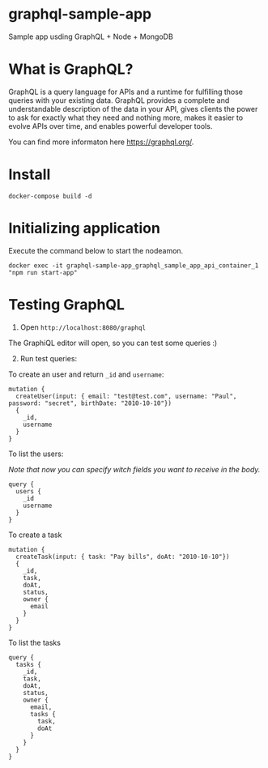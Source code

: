 # graphql-sample-app
Sample app usding GraphQL + Node + MongoDB


# What is GraphQL? 

GraphQL is a query language for APIs and a runtime for fulfilling those queries with your existing data. GraphQL provides a complete and understandable description of the data in your API, gives clients the power to ask for exactly what they need and nothing more, makes it easier to evolve APIs over time, and enables powerful developer tools.

You can find more informaton here https://graphql.org/.

# Install

```
docker-compose build -d
```

# Initializing application

Execute the command below to start the nodeamon.

```
docker exec -it graphql-sample-app_graphql_sample_app_api_container_1 "npm run start-app"
```

# Testing GraphQL

1. Open `http://localhost:8080/graphql`

The GraphiQL editor will open, so you can test some queries :)

2. Run test queries:

To create an user and return `_id` and `username`:

```
mutation {
  createUser(input: { email: "test@test.com", username: "Paul", password: "secret", birthDate: "2010-10-10"})
  {
    _id,
    username
  }
}
```

To list the users:

_Note that now you can specify witch fields you want to receive in the body._

```
query {
  users {
    _id
    username
  }
}
```

To create a task 

```
mutation {
  createTask(input: { task: "Pay bills", doAt: "2010-10-10"})
  {
    _id,
    task,
    doAt,
    status,
    owner {
      email 
    }
  }
}
```

To list the tasks

```
query {
  tasks {
    _id,
    task,
    doAt,
    status,
    owner {
      email,
      tasks {
        task,
        doAt
      }
    }
  }
}
```